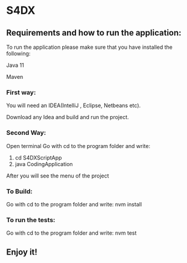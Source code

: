 # S4DX

## Requirements and how to run the application:
To run the application please make sure that you have installed the following:

Java 11

Maven 


###  First way: 

You will need an IDEA(IntelliJ , Eclipse, Netbeans etc).

Download any Idea and build and run the project.

### Second Way:
Open terminal
Go with cd to the program folder and write:
1) cd S4DXScriptApp
2) java CodingApplication

After you will see the menu of the project

### To Build:
Go with cd to the program folder and write:
nvm install

### To run the tests:
Go with cd to the program folder and write:
nvm test

## Enjoy it!




